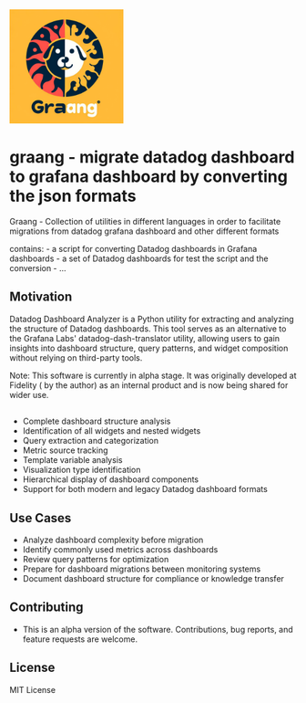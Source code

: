 <img src="images/graang.jpg" alt="graange logo" width="200" height="200">

# graang -  migrate datadog dashboard to grafana dashboard by converting the json formats 

Graang  - Collection of utilities in different languages in order to facilitate migrations from  datadog   grafana dashboard and other different formats 

contains:
    - a script for converting Datadog dashboards in Grafana dashboards
    - a set of Datadog dashboards for test the script and the conversion 
    - ...

## Motivation 

Datadog Dashboard Analyzer is a Python utility for extracting and analyzing the structure of Datadog dashboards. 
This tool serves as an alternative to the Grafana Labs' datadog-dash-translator utility, allowing users 
to gain insights into dashboard structure, query patterns, and widget composition without relying on third-party tools.

Note: This software is currently in alpha stage. It was originally developed at Fidelity ( by the author)  as an 
internal product and is now being shared for wider use.

## 
- Complete dashboard structure analysis
- Identification of all widgets and nested widgets
- Query extraction and categorization
- Metric source tracking
- Template variable analysis
- Visualization type identification
- Hierarchical display of dashboard components
- Support for both modern and legacy Datadog dashboard formats

## Use Cases

- Analyze dashboard complexity before migration
- Identify commonly used metrics across dashboards
- Review query patterns for optimization
- Prepare for dashboard migrations between monitoring systems
- Document dashboard structure for compliance or knowledge transfer

## Contributing
- This is an alpha version of the software. Contributions, bug reports, and feature requests are welcome.


## License
 
   MIT License
